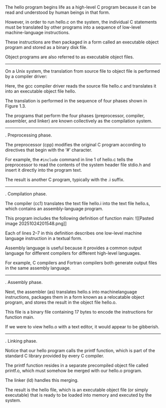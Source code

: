The hello program begins life as a high-level C program because it can be read and understood by human beings in that form. 

However, in order to run hello.c on the system, the individual C statements must be translated by other programs into a sequence of low-level machine-language instructions. 

These instructions are then packaged in a form called an executable object program and stored as a binary disk file. 

Object programs are also referred to as executable object files.  

---

On a Unix system, the translation from source file to object file is performed by a compiler driver:

Here, the gcc compiler driver reads the source file hello.c and translates it into an executable object file hello. 

The translation is performed in the sequence of four phases shown in Figure 1.3. 

The programs that perform the four phases (preprocessor, compiler, assembler, and linker) are known collectively as the compilation system. 

---

. Preprocessing phase.

The preprocessor (cpp) modifies the original C program according to directives that begin with the ‘#’ character. 

For example, the `#include` command in line 1 of hello.c tells the preprocessor to read the contents of the system header file stdio.h and insert it directly into the program text. 

The result is another C program, typically with the .i suffix. 

---

. Compilation phase. 

The compiler (cc1) translates the text file hello.i into the text file hello.s, which contains an assembly-language program. 

This program includes the following definition of function main:
![[Pasted image 20251024201548.png]]

Each of lines 2–7 in this definition describes one low-level machine language instruction in a textual form. 

Assembly language is useful because it provides a common output language for different compilers for different high-level languages. 

For example, C compilers and Fortran compilers both generate output files in the same assembly language. 

---

. Assembly phase. 

Next, the assembler (as) translates hello.s into machinelanguage instructions, packages them in a form known as a relocatable object program, and stores the result in the object file hello.o. 

This file is a binary file containing 17 bytes to encode the instructions for function main. 

If we were to view hello.o with a text editor, it would appear to be gibberish.

---

. Linking phase.

Notice that our hello program calls the printf function, which is part of the standard C library provided by every C compiler. 

The printf function resides in a separate precompiled object file called printf.o, which must somehow be merged with our hello.o program. 

The linker (ld) handles this merging.

The result is the hello file, which is an executable object file (or simply executable) that is ready to be loaded into memory and executed by the system.